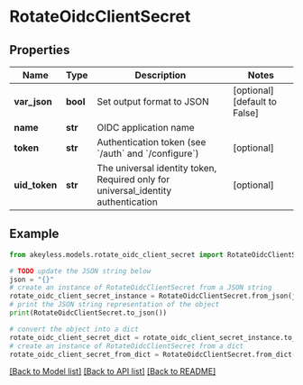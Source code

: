 # RotateOidcClientSecret


## Properties

Name | Type | Description | Notes
------------ | ------------- | ------------- | -------------
**var_json** | **bool** | Set output format to JSON | [optional] [default to False]
**name** | **str** | OIDC application name | 
**token** | **str** | Authentication token (see &#x60;/auth&#x60; and &#x60;/configure&#x60;) | [optional] 
**uid_token** | **str** | The universal identity token, Required only for universal_identity authentication | [optional] 

## Example

```python
from akeyless.models.rotate_oidc_client_secret import RotateOidcClientSecret

# TODO update the JSON string below
json = "{}"
# create an instance of RotateOidcClientSecret from a JSON string
rotate_oidc_client_secret_instance = RotateOidcClientSecret.from_json(json)
# print the JSON string representation of the object
print(RotateOidcClientSecret.to_json())

# convert the object into a dict
rotate_oidc_client_secret_dict = rotate_oidc_client_secret_instance.to_dict()
# create an instance of RotateOidcClientSecret from a dict
rotate_oidc_client_secret_from_dict = RotateOidcClientSecret.from_dict(rotate_oidc_client_secret_dict)
```
[[Back to Model list]](../README.md#documentation-for-models) [[Back to API list]](../README.md#documentation-for-api-endpoints) [[Back to README]](../README.md)


